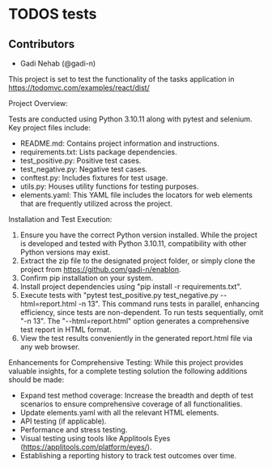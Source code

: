 # TODOS tests

## Contributors

- Gadi Nehab (@gadi-n)

This project is set to test the functionality of the tasks application in https://todomvc.com/examples/react/dist/

Project Overview:

Tests are conducted using Python 3.10.11 along with pytest and selenium.
Key project files include:
* README.md: Contains project information and instructions.
* requirements.txt: Lists package dependencies.
* test_positive.py: Positive test cases.
* test_negative.py: Negative test cases.
* conftest.py: Includes fixtures for test usage.
* utils.py: Houses utility functions for testing purposes.
* elements.yaml: This YAML file includes the locators for web elements that are frequently utilized across the project.


Installation and Test Execution:

1. Ensure you have the correct Python version installed. While the project is developed and tested with Python 3.10.11, compatibility with other Python versions may exist.
2. Extract the zip file to the designated project folder, or simply clone the project from https://github.com/gadi-n/enablon.
3. Confirm pip installation on your system.
4. Install project dependencies using "pip install -r requirements.txt".
5. Execute tests with "pytest test_positive.py test_negative.py --html=report.html -n 13". This command runs tests in parallel, enhancing efficiency, since tests are non-dependent. To run tests sequentially, omit "-n 13". The "--html=report.html" option generates a comprehensive test report in HTML format.
6. View the test results conveniently in the generated report.html file via any web browser.


Enhancements for Comprehensive Testing:
While this project provides valuable insights, for a complete testing solution the following additions should be made:

* Expand test method coverage: Increase the breadth and depth of test scenarios to ensure comprehensive coverage of all functionalities.
* Update elements.yaml with all the relevant HTML elements.
* API testing (if applicable).
* Performance and stress testing.
* Visual testing using tools like Applitools Eyes (https://applitools.com/platform/eyes/).
* Establishing a reporting history to track test outcomes over time.